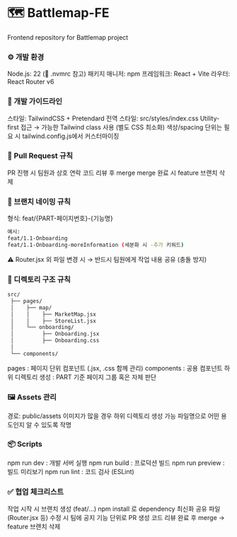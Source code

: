 # 🗺️ Battlemap-FE

Frontend repository for Battlemap project

### ⚙️ 개발 환경
Node.js: 22 (📌 .nvmrc 참고)
패키지 매니저: npm
프레임워크: React + Vite
라우터: React Router v6

### 🎨 개발 가이드라인
스타일: TailwindCSS + Pretendard
전역 스타일: src/styles/index.css
Utility-first 접근 → 가능한 Tailwind class 사용 (별도 CSS 최소화)
색상/spacing 단위는 필요 시 tailwind.config.js에서 커스터마이징

### 🔹 Pull Request 규칙
PR 진행 시 팀원과 상호 연락
코드 리뷰 후 merge
merge 완료 시 feature 브랜치 삭제

### 🔹 브랜치 네이밍 규칙
형식: feat/{PART-페이지번호}-{기능명}

```bash
예시:
feat/1.1-Onboarding
feat/1.1-Onboarding-moreInformation (세분화 시 -추가 키워드)
```

⚠️ Router.jsx 외 파일 변경 시 → 반드시 팀원에게 작업 내용 공유 (충돌 방지)

### 📂 디렉토리 구조 규칙
```bash
src/
 ├── pages/
 │    ├── map/
 │    │    ├── MarketMap.jsx
 │    │    ├── StoreList.jsx
 │    └── onboarding/
 │         ├── Onboarding.jsx
 │         ├── Onboarding.css
 │
 └── components/
```

pages : 페이지 단위 컴포넌트 (.jsx, .css 함께 관리)
components : 공용 컴포넌트
하위 디렉토리 생성 : PART 기준 페이지 그룹 혹은 자체 판단

### 🖼️ Assets 관리
경로: public/assets
이미지가 많을 경우 하위 디렉토리 생성 가능
파일명으로 어떤 용도인지 알 수 있도록 작명

### 📦 Scripts
npm run dev : 개발 서버 실행
npm run build : 프로덕션 빌드
npm run preview : 빌드 미리보기
npm run lint : 코드 검사 (ESLint)

### ✅ 협업 체크리스트
 작업 시작 시 브랜치 생성 (feat/...)
 npm install 로 dependency 최신화
 공유 파일(Router.jsx 등) 수정 시 팀에 공지
 기능 단위로 PR 생성
 코드 리뷰 완료 후 merge → feature 브랜치 삭제
